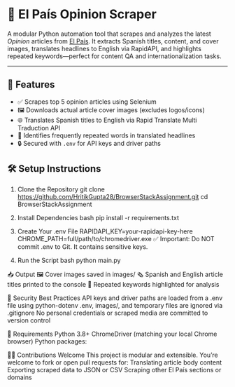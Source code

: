 # 📰 El País Opinion Scraper

A modular Python automation tool that scrapes and analyzes the latest *Opinion* articles from [El País](https://elpais.com/opinion/). It extracts Spanish titles, content, and cover images, translates headlines to English via RapidAPI, and highlights repeated keywords—perfect for content QA and internationalization tasks.

---

## 🚀 Features

- ✅ Scrapes top 5 opinion articles using Selenium
- 🖼️ Downloads actual article cover images (excludes logos/icons)
- 🌐 Translates Spanish titles to English via Rapid Translate Multi Traduction API
- 🔁 Identifies frequently repeated words in translated headlines
- 🔒 Secured with `.env` for API keys and driver paths

## 🛠️ Setup Instructions

1. Clone the Repository
git clone https://github.com/HritikGupta28/BrowserStackAssignment.git
cd BrowserStackAssignment

2. Install Dependencies
bash
pip install -r requirements.txt

3. Create Your .env File
RAPIDAPI_KEY=your-rapidapi-key-here
CHROME_PATH=full/path/to/chromedriver.exe
✅ Important: Do NOT commit .env to Git. It contains sensitive keys.

4. Run the Script
bash
python main.py

📥 Output
  🖼 Cover images saved in images/
  🗞 Spanish and English article titles printed to the console
  🔁 Repeated keywords highlighted for analysis

🔐 Security Best Practices
  API keys and driver paths are loaded from a .env file using python-dotenv
  .env, images/, and temporary files are ignored via .gitignore
  No personal credentials or scraped media are committed to version control

🧪 Requirements
  Python 3.8+
  ChromeDriver (matching your local Chrome browser)
  Python packages:


🙋‍♂️ Contributions Welcome
This project is modular and extensible. You’re welcome to fork or open pull requests for:
Translating article body content
Exporting scraped data to JSON or CSV
Scraping other El País sections or domains
